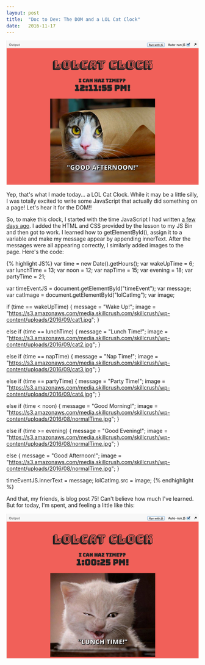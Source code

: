 ```yaml
---
layout: post
title:  "Doc to Dev: The DOM and a LOL Cat Clock"
date:   2016-11-17
---
```

![LOL Cat Clock 1](/assets/img/111716.png)

Yep, that's what I made today... a LOL Cat Clock. While it may be a little silly,
I was totally excited to write some JavaScript that actually did something on a
page! Let's hear it for the DOM!!

So, to make this clock, I started with the time JavaScript I had written [a few days ago](/2016/11/14/javascript-keywords-operators-objects.html). I added the HTML and CSS provided by the lesson to my JS Bin and then got to work. I learned how to getElementById(), assign it to a variable and make my message appear by appending innerText. After the messages were all appearing correctly,
I similarly added images to the page. Here's the code:

{% highlight JS%}
var time = new Date().getHours();
var wakeUpTime = 6;
var lunchTime = 13;
var noon = 12;
var napTime = 15;
var evening = 18;
var partyTime = 21;

var timeEventJS = document.getElementById("timeEvent");
var message;
var catImage = document.getElementById("lolCatImg");
var image;

if (time == wakeUpTime)
{
  message = "Wake Up!";
  image = "https://s3.amazonaws.com/media.skillcrush.com/skillcrush/wp-content/uploads/2016/09/cat1.jpg";
}

else if (time == lunchTime)
{
  message = "Lunch Time!";
  image = "https://s3.amazonaws.com/media.skillcrush.com/skillcrush/wp-content/uploads/2016/09/cat2.jpg";
}

else if (time == napTime)
{
  message = "Nap Time!";
  image = "https://s3.amazonaws.com/media.skillcrush.com/skillcrush/wp-content/uploads/2016/09/cat3.jpg";
}

else if (time == partyTime)
{
  message = "Party Time!";
  image = "https://s3.amazonaws.com/media.skillcrush.com/skillcrush/wp-content/uploads/2016/09/cat4.jpg";
}

else if (time < noon)
{
  message = "Good Morning!";
  image = "https://s3.amazonaws.com/media.skillcrush.com/skillcrush/wp-content/uploads/2016/08/normalTime.jpg";
}

else if (time >= evening)
{
  message = "Good Evening!";
  image = "https://s3.amazonaws.com/media.skillcrush.com/skillcrush/wp-content/uploads/2016/08/normalTime.jpg";
}

else
{
  message = "Good Afternoon!";
  image = "https://s3.amazonaws.com/media.skillcrush.com/skillcrush/wp-content/uploads/2016/08/normalTime.jpg";
}

timeEventJS.innerText = message;
lolCatImg.src = image;
{% endhighlight %}

And that, my friends, is blog post 75! Can't believe how much I've learned. But for today, I'm spent, and feeling a little like this:

![LOL Cat Clock 2](/assets/img/111716-2.png)
